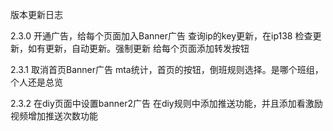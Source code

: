 版本更新日志

2.3.0
开通广告，给每个页面加入Banner广告
查询ip的key更新，在ip138
检查更新，如有更新，自动更新。强制更新
给每个页面添加转发按钮

2.3.1
取消首页Banner广告
mta统计，首页的按钮，倒班规则选择。是哪个班组，个人还是总览

2.3.2
在diy页面中设置banner2广告
在diy规则中添加推送功能，并且添加看激励视频增加推送次数功能
